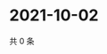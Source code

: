 # 2021-10-02

共 0 条

<!-- BEGIN -->
<!-- 最后更新时间 Sat Oct 02 2021 19:12:03 GMT+0800 (China Standard Time) -->

<!-- END -->
